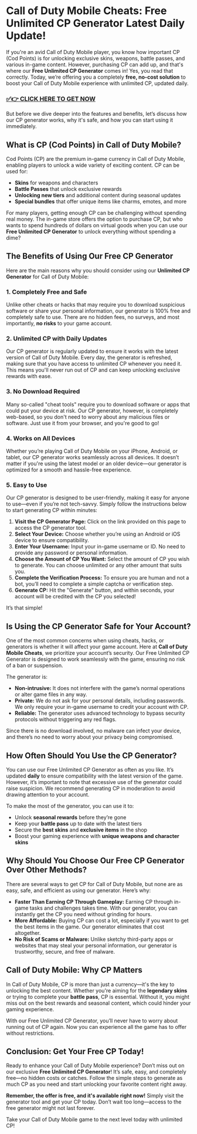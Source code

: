 # Call of Duty Mobile Cheats: Free Unlimited CP Generator Latest Daily Update!

If you're an avid Call of Duty Mobile player, you know how important CP (Cod Points) is for unlocking exclusive skins, weapons, battle passes, and various in-game content. However, purchasing CP can add up, and that's where our **Free Unlimited CP Generator** comes in! Yes, you read that correctly. Today, we’re offering you a completely **free, no-cost solution** to boost your Call of Duty Mobile experience with unlimited CP, updated daily.

### [✅👉 CLICK HERE TO GET NOW](https://freerewards.xyz/call/of/duty/)

But before we dive deeper into the features and benefits, let’s discuss how our CP generator works, why it's safe, and how you can start using it immediately.

## What is CP (Cod Points) in Call of Duty Mobile?

Cod Points (CP) are the premium in-game currency in Call of Duty Mobile, enabling players to unlock a wide variety of exciting content. CP can be used for:

- **Skins** for weapons and characters
- **Battle Passes** that unlock exclusive rewards
- **Unlocking new tiers** and additional content during seasonal updates
- **Special bundles** that offer unique items like charms, emotes, and more

For many players, getting enough CP can be challenging without spending real money. The in-game store offers the option to purchase CP, but who wants to spend hundreds of dollars on virtual goods when you can use our **Free Unlimited CP Generator** to unlock everything without spending a dime?

## The Benefits of Using Our Free CP Generator

Here are the main reasons why you should consider using our **Unlimited CP Generator** for Call of Duty Mobile:

### 1. **Completely Free and Safe**
Unlike other cheats or hacks that may require you to download suspicious software or share your personal information, our generator is 100% free and completely safe to use. There are no hidden fees, no surveys, and most importantly, **no risks** to your game account.

### 2. **Unlimited CP with Daily Updates**
Our CP generator is regularly updated to ensure it works with the latest version of Call of Duty Mobile. Every day, the generator is refreshed, making sure that you have access to unlimited CP whenever you need it. This means you'll never run out of CP and can keep unlocking exclusive rewards with ease.

### 3. **No Download Required**
Many so-called "cheat tools" require you to download software or apps that could put your device at risk. Our CP generator, however, is completely web-based, so you don't need to worry about any malicious files or software. Just use it from your browser, and you're good to go!

### 4. **Works on All Devices**
Whether you’re playing Call of Duty Mobile on your iPhone, Android, or tablet, our CP generator works seamlessly across all devices. It doesn’t matter if you're using the latest model or an older device—our generator is optimized for a smooth and hassle-free experience.

### 5. **Easy to Use**
Our CP generator is designed to be user-friendly, making it easy for anyone to use—even if you’re not tech-savvy. Simply follow the instructions below to start generating CP within minutes:

1. **Visit the CP Generator Page:** Click on the link provided on this page to access the CP generator tool.
2. **Select Your Device:** Choose whether you’re using an Android or iOS device to ensure compatibility.
3. **Enter Your Username:** Input your in-game username or ID. No need to provide any password or personal information.
4. **Choose the Amount of CP You Want:** Select the amount of CP you wish to generate. You can choose unlimited or any other amount that suits you.
5. **Complete the Verification Process:** To ensure you are human and not a bot, you’ll need to complete a simple captcha or verification step.
6. **Generate CP:** Hit the "Generate" button, and within seconds, your account will be credited with the CP you selected!

It’s that simple!

## Is Using the CP Generator Safe for Your Account?

One of the most common concerns when using cheats, hacks, or generators is whether it will affect your game account. Here at **Call of Duty Mobile Cheats**, we prioritize your account’s security. Our Free Unlimited CP Generator is designed to work seamlessly with the game, ensuring no risk of a ban or suspension.

The generator is:

- **Non-intrusive:** It does not interfere with the game’s normal operations or alter game files in any way.
- **Private:** We do not ask for your personal details, including passwords. We only require your in-game username to credit your account with CP.
- **Reliable:** The generator uses advanced technology to bypass security protocols without triggering any red flags.

Since there is no download involved, no malware can infect your device, and there’s no need to worry about your privacy being compromised.

## How Often Should You Use the CP Generator?

You can use our Free Unlimited CP Generator as often as you like. It’s updated **daily** to ensure compatibility with the latest version of the game. However, it’s important to note that excessive use of the generator could raise suspicion. We recommend generating CP in moderation to avoid drawing attention to your account.

To make the most of the generator, you can use it to:

- Unlock **seasonal rewards** before they’re gone
- Keep your **battle pass** up to date with the latest tiers
- Secure the **best skins** and **exclusive items** in the shop
- Boost your gaming experience with **unique weapons and character skins**

## Why Should You Choose Our Free CP Generator Over Other Methods?

There are several ways to get CP for Call of Duty Mobile, but none are as easy, safe, and efficient as using our generator. Here’s why:

- **Faster Than Earning CP Through Gameplay:** Earning CP through in-game tasks and challenges takes time. With our generator, you can instantly get the CP you need without grinding for hours.
- **More Affordable:** Buying CP can cost a lot, especially if you want to get the best items in the game. Our generator eliminates that cost altogether.
- **No Risk of Scams or Malware:** Unlike sketchy third-party apps or websites that may steal your personal information, our generator is trustworthy, secure, and free of malware.

## Call of Duty Mobile: Why CP Matters

In Call of Duty Mobile, CP is more than just a currency—it's the key to unlocking the best content. Whether you're aiming for the **legendary skins** or trying to complete your **battle pass**, CP is essential. Without it, you might miss out on the best rewards and seasonal content, which could hinder your gaming experience.

With our Free Unlimited CP Generator, you’ll never have to worry about running out of CP again. Now you can experience all the game has to offer without restrictions.

## Conclusion: Get Your Free CP Today!

Ready to enhance your Call of Duty Mobile experience? Don’t miss out on our exclusive **Free Unlimited CP Generator**! It’s safe, easy, and completely free—no hidden costs or catches. Follow the simple steps to generate as much CP as you need and start unlocking your favorite content right away.

**Remember, the offer is free, and it's available right now!** Simply visit the generator tool and get your CP today. Don’t wait too long—access to the free generator might not last forever.

Take your Call of Duty Mobile game to the next level today with unlimited CP!
